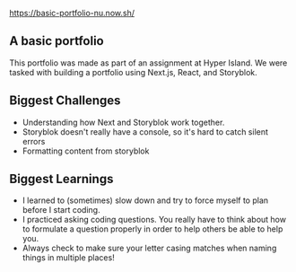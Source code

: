 https://basic-portfolio-nu.now.sh/

## A basic portfolio

This portfolio was made as part of an assignment at Hyper Island. We were tasked with building a portfolio using Next.js, React, and Storyblok.

## Biggest Challenges

- Understanding how Next and Storyblok work together.
- Storyblok doesn't really have a console, so it's hard to catch silent errors
- Formatting content from storyblok

## Biggest Learnings

- I learned to (sometimes) slow down and try to force myself to plan before I start coding.
- I practiced asking coding questions. You really have to think about how to formulate a question properly in order to help others be able to help you.
- Always check to make sure your letter casing matches when naming things in multiple places!
